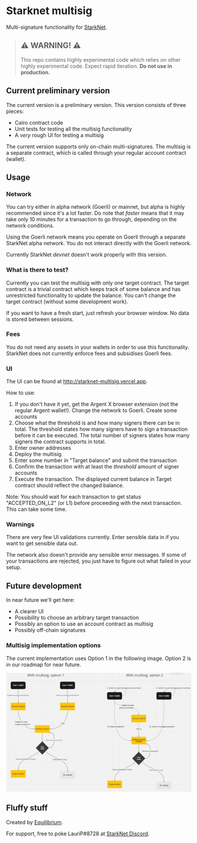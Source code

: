 # Starknet multisig

Multi-signature functionality for <a href='https://starknet.io/what-is-starknet/' target='_blank'>StarkNet</a>.

> ## ⚠️ WARNING! ⚠️
>
> This repo contains highly experimental code which relies on other highly experimental code.
> Expect rapid iteration.
> **Do not use in production.**

## Current preliminary version

The current version is a preliminary version. This version consists of three pieces:

- Cairo contract code
- Unit tests for testing all the multisig functionality
- A _very_ rough UI for testing a multisig

The current version supports only on-chain multi-signatures. The multisig is a separate contract, which is called through your regular account contract (wallet).

## Usage

### Network

You can try either in alpha network (Goerli) or mainnet, but alpha is highly recommended since it's a lot faster. Do note that _faster_ means that it may take only 10 minutes for a transaction to go through, depending on the network conditions.

Using the Goerli network means you operate on Goerli through a separate StarkNet alpha network. You do not interact directly with the Goerli network.

Currently StarkNet _devnet_ doesn't work properly with this version.

### What is there to test?

Currently you can test the multisig with only one target contract. The target contract is a trivial contract which keeps track of some balance and has unrestricted functionality to update the balance. You can't change the target contract (without some development work).

If you want to have a fresh start, just refresh your browser window. No data is stored between sessions.

### Fees

You do not need any assets in your wallets in order to use this functionality. StarkNet does not currently enforce fees and subsidises Goerli fees.

### UI

The UI can be found at <a href='http://starknet-multisig.vercel.app' target='_blank'>http://starknet-multisig.vercel.app</a>.

How to use:

1. If you don't have it yet, get the Argent X browser extension (not the regular Argent wallet!). Change the network to Goerli. Create some accounts
1. Choose what the threshold is and how many signers there can be in total. The threshold states how many signers have to sign a transaction before it can be executed. The total number of signers states how many signers the contract supports in total.
1. Enter owner addresses
1. Deploy the multisig
1. Enter some number in "Target balance" and submit the transaction
1. Confirm the transaction with at least the _threshold_ amount of signer accounts
1. Execute the transaction. The displayed current balance in Target contract should reflect the changed balance.

Note: You should wait for each transaction to get status "ACCEPTED_ON_L2" (or L1) before proceeding with the next transaction. This can take some time.

### Warnings

There are very few UI validations currently. Enter sensible data in if you want to get sensible data out.

The network also doesn't provide any sensible error messages. If some of your transactions are rejected, you just have to figure out what failed in your setup.

## Future development

In near future we'll get here:

- A clearer UI
- Possibility to choose an arbitrary target transaction
- Possibly an option to use an account contract as multisig
- Possibly off-chain signatures

### Multisig implementation options

The current implementation uses Option 1 in the following image. Option 2 is in our roadmap for near future.

<img src="multisig_options.png" alt="options" width="800"/>

## Fluffy stuff

Created by <a href='https://equilibrium.co' target='_blank'>Equilibrium</a>.

For support, free to poke LauriP#8728 at <a href='https://discord.gg/uJ9HZTUk2Y' target='_blank'>StarkNet Discord</a>.
